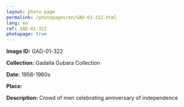 ```yaml
---
layout: photo-page
permalink: /photopages/en/GAD-01-322.html
lang: en
ref: GAD-01-322
photopage: true
---
```


**Image ID:** GAD-01-322

**Collection:** Gadalla Gubara Collection

**Date:** 1956-1960s

**Place:**

**Description:** Crowd of men celebrating anniversary of independence
